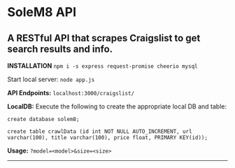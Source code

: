 # SoleM8 API
A RESTful API that scrapes Craigslist to get search results and info.
---
**INSTALLATION**
`npm i -s express request-promise cheerio mysql`

Start local server:
`node app.js`

**API Endpoints:** 
`localhost:3000/craigslist/`

**LocalDB:**
Execute the following to create the appropriate local DB and table:

`create database solem8;`

`create table crawlData (id int NOT NULL AUTO_INCREMENT, url varchar(100), title varchar(100), price float, PRIMARY KEY(id));`

**Usage:** 
`?model=<model>&size=<size>`

---

